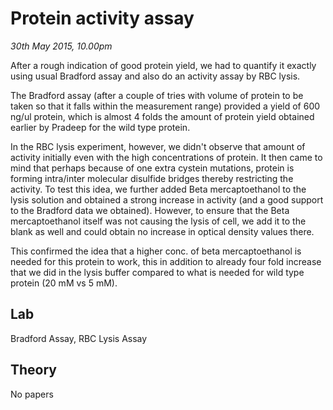 Protein activity assay
======================

*30th May 2015, 10.00pm*

After a rough indication of good protein yield, we had to quantify it exactly using
usual Bradford assay and also do an activity assay by RBC lysis.

The Bradford assay (after a couple of tries with volume of protein to be taken so that
it falls within the measurement range) provided a yield of 600 ng/ul protein, which is
almost 4 folds the amount of protein yield obtained earlier by Pradeep for the wild
type protein.

In the RBC lysis experiment, however, we didn't observe that amount of activity
initially even with the high concentrations of protein. It then came to mind that
perhaps because of one extra cystein mutations, protein is forming intra/inter
molecular disulfide bridges thereby restricting the activity. To test this
idea, we further added Beta mercaptoethanol to the lysis solution and obtained
a strong increase in activity (and a good support to the Bradford data we
obtained). However, to ensure that the Beta mercaptoethanol itself was not
causing the lysis of cell, we add it to the blank as well and could obtain no
increase in optical density values there.

This confirmed the idea that a higher conc. of beta mercaptoethanol is needed
for this protein to work, this in addition to already four fold increase that
we did in the lysis buffer compared to what is needed for wild type protein (20
mM vs 5 mM).


Lab
---

Bradford Assay, RBC Lysis Assay

Theory
------

No papers
